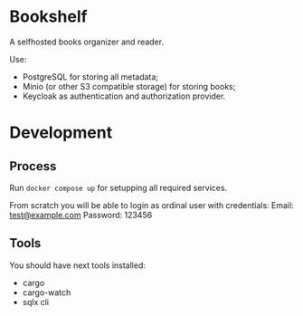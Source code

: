 Bookshelf
=========

A selfhosted books organizer and reader.

Use:
- PostgreSQL for storing all metadata;
- Minio (or other S3 compatible storage) for storing books;
- Keycloak as authentication and authorization provider.

Development
===========

Process
-------

Run `docker compose up` for setupping all required services.

From scratch you will be able to login as ordinal user with credentials:
Email: test@example.com
Password: 123456

Tools
-----

You should have next tools installed:
- cargo
- cargo-watch
- sqlx cli
